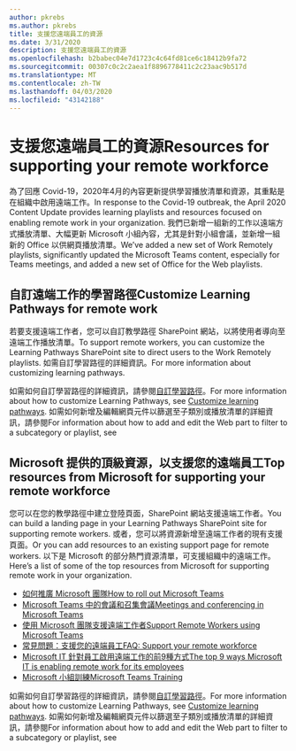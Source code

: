 ```yaml
---
author: pkrebs
ms.author: pkrebs
title: 支援您遠端員工的資源
ms.date: 3/31/2020
description: 支援您遠端員工的資源
ms.openlocfilehash: b2babec04e7d1723c4c64fd81ce6c18412b9fa72
ms.sourcegitcommit: 00307c0c2c2aea1f8896778411c2c23aac9b517d
ms.translationtype: MT
ms.contentlocale: zh-TW
ms.lasthandoff: 04/03/2020
ms.locfileid: "43142188"
---
```

# <a name="resources-for-supporting-your-remote-workforce"></a><span data-ttu-id="1985b-103">支援您遠端員工的資源</span><span class="sxs-lookup"><span data-stu-id="1985b-103">Resources for supporting your remote workforce</span></span>
<span data-ttu-id="1985b-104">為了回應 Covid-19，2020年4月的內容更新提供學習播放清單和資源，其重點是在組織中啟用遠端工作。</span><span class="sxs-lookup"><span data-stu-id="1985b-104">In response to the Covid-19 outbreak, the April 2020 Content Update provides learning playlists and resources focused on enabling remote work in your organization.</span></span> <span data-ttu-id="1985b-105">我們已新增一組新的工作以遠端方式播放清單、大幅更新 Microsoft 小組內容，尤其是針對小組會議，並新增一組新的 Office 以供網頁播放清單。</span><span class="sxs-lookup"><span data-stu-id="1985b-105">We’ve added a new set of Work Remotely playlists, significantly updated the Microsoft Teams content, especially for Teams meetings, and added a new set of Office for the Web playlists.</span></span> 

## <a name="customize-learning-pathways-for-remote-work"></a><span data-ttu-id="1985b-106">自訂遠端工作的學習路徑</span><span class="sxs-lookup"><span data-stu-id="1985b-106">Customize Learning Pathways for remote work</span></span>
<span data-ttu-id="1985b-107">若要支援遠端工作者，您可以自訂教學路徑 SharePoint 網站，以將使用者導向至遠端工作播放清單。</span><span class="sxs-lookup"><span data-stu-id="1985b-107">To support remote workers, you can customize the Learning Pathways SharePoint site to direct users to the Work Remotely playlists.</span></span> <span data-ttu-id="1985b-108">如需自訂學習路徑的詳細資訊。</span><span class="sxs-lookup"><span data-stu-id="1985b-108">For more information about customizing learning pathways.</span></span>

<span data-ttu-id="1985b-109">如需如何自訂學習路徑的詳細資訊，請參閱[自訂學習路徑](custom_overview.md)。</span><span class="sxs-lookup"><span data-stu-id="1985b-109">For more information about how to customize Learning Pathways, see [Customize learning pathways](custom_overview.md).</span></span> <span data-ttu-id="1985b-110">如需如何新增及編輯網頁元件以篩選至子類別或播放清單的詳細資訊，請參閱</span><span class="sxs-lookup"><span data-stu-id="1985b-110">For information about how to add and edit the Web part to filter to a subcategory or playlist, see</span></span> 

## <a name="top-resources-from-microsoft-for-supporting-your-remote-workforce"></a><span data-ttu-id="1985b-111">Microsoft 提供的頂級資源，以支援您的遠端員工</span><span class="sxs-lookup"><span data-stu-id="1985b-111">Top resources from Microsoft for supporting your remote workforce</span></span>
<span data-ttu-id="1985b-112">您可以在您的教學路徑中建立登陸頁面，SharePoint 網站支援遠端工作者。</span><span class="sxs-lookup"><span data-stu-id="1985b-112">You can build a landing page in your Learning Pathways SharePoint site for supporting remote workers.</span></span> <span data-ttu-id="1985b-113">或者，您可以將資源新增至遠端工作者的現有支援頁面。</span><span class="sxs-lookup"><span data-stu-id="1985b-113">Or you can add resources to an existing support page for remote workers.</span></span> <span data-ttu-id="1985b-114">以下是 Microsoft 的部分熱門資源清單，可支援組織中的遠端工作。</span><span class="sxs-lookup"><span data-stu-id="1985b-114">Here’s a list of some of the top resources from Microsoft for supporting remote work in your organization.</span></span> 
- [<span data-ttu-id="1985b-115">如何推廣 Microsoft 團隊</span><span class="sxs-lookup"><span data-stu-id="1985b-115">How to roll out Microsoft Teams</span></span>](https://docs.microsoft.com/en-us/microsoftteams/how-to-roll-out-teams)
- [<span data-ttu-id="1985b-116">Microsoft Teams 中的會議和召集會議</span><span class="sxs-lookup"><span data-stu-id="1985b-116">Meetings and conferencing in Microsoft Teams</span></span>](https://docs.microsoft.com/en-us/microsoftteams/deploy-meetings-microsoft-teams-landing-page)
- [<span data-ttu-id="1985b-117">使用 Microsoft 團隊支援遠端工作者</span><span class="sxs-lookup"><span data-stu-id="1985b-117">Support Remote Workers using Microsoft Teams</span></span>](https://docs.microsoft.com/en-us/microsoftteams/support-remote-work-with-teams)
- [<span data-ttu-id="1985b-118">常見問題：支援您的遠端員工</span><span class="sxs-lookup"><span data-stu-id="1985b-118">FAQ: Support your remote workforce</span></span>](https://docs.microsoft.com/en-us/microsoftteams/faq-support-remote-workforce)
- [<span data-ttu-id="1985b-119">Microsoft IT 針對員工啟用遠端工作的前9種方式</span><span class="sxs-lookup"><span data-stu-id="1985b-119">The top 9 ways Microsoft IT is enabling remote work for its employees</span></span>](https://www.microsoft.com/en-us/microsoft-365/blog/2020/03/12/top-9-ways-microsoft-it-enabling-remote-work-employees/)
- [<span data-ttu-id="1985b-120">Microsoft 小組訓練</span><span class="sxs-lookup"><span data-stu-id="1985b-120">Microsoft Teams Training</span></span>](https://docs.microsoft.com/en-us/microsoftteams/training-microsoft-teams-landing-page)


<span data-ttu-id="1985b-121">如需如何自訂學習路徑的詳細資訊，請參閱[自訂學習路徑](custom_overview.md)。</span><span class="sxs-lookup"><span data-stu-id="1985b-121">For more information about how to customize Learning Pathways, see [Customize learning pathways](custom_overview.md).</span></span> <span data-ttu-id="1985b-122">如需如何新增及編輯網頁元件以篩選至子類別或播放清單的詳細資訊，請參閱</span><span class="sxs-lookup"><span data-stu-id="1985b-122">For information about how to add and edit the Web part to filter to a subcategory or playlist, see</span></span> 


 

